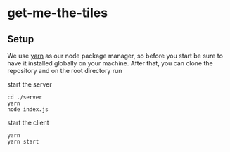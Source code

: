 # get-me-the-tiles

## Setup

We use [yarn](https://yarnpkg.com/) as our node package manager, so before you start be sure to have it installed globally on your machine.
After that, you can clone the repository and on the root directory run


start the server

```
cd ./server
yarn
node index.js
```

start the client

```
yarn
yarn start
```

